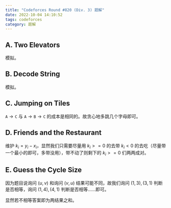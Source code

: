 ```yaml
---
title: "Codeforces Round #820 (Div. 3) 题解"
date: 2022-10-04 14:10:52
tags: codeforces
category: 题解
---
```


<script src="/js/embed.js"></script>

## A. Two Elevators

模拟。

<script> embedcode("Code", "https://github.com/StableAgOH/solved-problems/blob/main/codeforces/1729/A.cpp") </script>

## B. Decode String

模拟。

<script> embedcode("Code", "https://github.com/StableAgOH/solved-problems/blob/main/codeforces/1729/B.cpp") </script>

## C. Jumping on Tiles

$\texttt{A} \rightarrow \texttt{C}$ 与 $\texttt{A} \rightarrow \texttt{B} \rightarrow \texttt{C}$ 的成本是相同的。故贪心地多跳几个字母即可。

<script> embedcode("Code", "https://github.com/StableAgOH/solved-problems/blob/main/codeforces/1729/C.cpp") </script>

## D. Friends and the Restaurant

维护 $k_i = y_i-x_i$，显然我们只需要尽量用 $k_i>=0$ 的去带 $k_i<0$ 的去吃（尽量带一个最小的即可，多带没用），带不动了则剩下的 $k_i>=0$ 们两两成对。

<script> embedcode("Code", "https://github.com/StableAgOH/solved-problems/blob/main/codeforces/1729/D.cpp") </script>

## E. Guess the Cycle Size

因为题目说询问 $(u,v)$ 和询问 $(v,u)$ 结果可能不同，故我们询问 $(1,3), (3,1)$ 判断是否相等，询问 $(1,4), (4,1)$ 判断是否相等……即可。

显然若不相等答案即为两结果之和。

<script> embedcode("Code", "https://github.com/StableAgOH/solved-problems/blob/main/codeforces/1729/E.cpp") </script>
